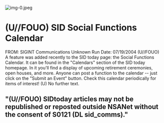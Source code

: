 ![img-0.jpeg](img-0.jpeg)

# (U//FOUO) SID Social Functions Calendar 

FROM: SIGINT Communications
Unknown
Run Date: 07/19/2004
(U//FOUO) A feature was added recently to the SID today page: the Social Functions Calendar. It can be found in the "Calendars" section of the SID today homepage. In it you'll find a display of upcoming retirement ceremonies, open houses, and more. Anyone can post a function to the calendar -- just click on the "Submit an Event" button. Check this calendar periodically for items of interest!
(U) No further text.

## "(U//FOUO) SIDtoday articles may not be republished or reposted outside NSANet without the consent of $\mathbf{S 0 1 2 1}$ (DL sid_comms)."
